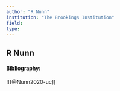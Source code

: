 ```yaml
---
author: "R Nunn"
institution: "The Brookings Institution"
field:
type:
---
```


## R Nunn
#### Bibliography:

![[@Nunn2020-uc]]